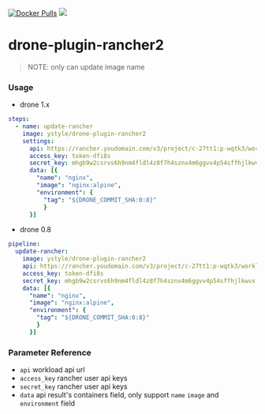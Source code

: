 [![Docker Pulls](https://img.shields.io/docker/pulls/ystyle/drone-plugin-rancher2)](https://hub.docker.com/r/ystyle/drone-plugin-rancher2 "view docker")
[![](https://images.microbadger.com/badges/version/ystyle/drone-plugin-rancher2.svg)](https://hub.docker.com/r/ystyle/drone-plugin-rancher2/tags "view tags")

# drone-plugin-rancher2
>NOTE: only can update image name

### Usage
- drone 1.x
```yml
steps:
  - name: update-rancher
    image: ystyle/drone-plugin-rancher2
    settings:
      api: https://rancher.youdomain.com/v3/project/c-27tt1:p-wqtk3/workloads/default:default:nginx
      access_key: token-dfi8s
      secret_key: mhgb9w2csrvs6h9nm4fldl4z8f7h4sznx4m6ggvv4p54sffhjlkwvx
      data: [{
        "name": "nginx",
        "image": "nginx:alpine",
        "environment": {
          "tag": "${DRONE_COMMIT_SHA:0:8}"
          }
      }]
```


- drone 0.8
```yml
pipeline:
  update-rancher:
    image: ystyle/drone-plugin-rancher2
    api: https://rancher.youdomain.com/v3/project/c-27tt1:p-wqtk3/workloads/default:default:nginx
    access_key: token-dfi8s
    secret_key: mhgb9w2csrvs6h9nm4fldl4z8f7h4sznx4m6ggvv4p54sffhjlkwvx
    data: [{
      "name": "nginx",
      "image": "nginx:alpine",
      "environment": {
        "tag": "${DRONE_COMMIT_SHA:0:8}"
        }
      }]
```

### Parameter Reference
- `api` workload api url
- `access_key` rancher user api keys
- `secret_key` rancher user api keys
- `data` api result's containers field, only support `name` `image` and `environment` field
